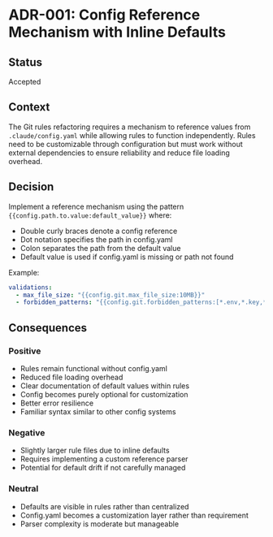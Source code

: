 # ADR-001: Config Reference Mechanism with Inline Defaults

## Status
Accepted

## Context
The Git rules refactoring requires a mechanism to reference values from `.claude/config.yaml` while allowing rules to function independently. Rules need to be customizable through configuration but must work without external dependencies to ensure reliability and reduce file loading overhead.

## Decision
Implement a reference mechanism using the pattern `{{config.path.to.value:default_value}}` where:
- Double curly braces denote a config reference
- Dot notation specifies the path in config.yaml
- Colon separates the path from the default value
- Default value is used if config.yaml is missing or path not found

Example:
```yaml
validations:
  - max_file_size: "{{config.git.max_file_size:10MB}}"
  - forbidden_patterns: "{{config.git.forbidden_patterns:[*.env,*.key,*.pem]}}"
```

## Consequences

### Positive
- Rules remain functional without config.yaml
- Reduced file loading overhead
- Clear documentation of default values within rules
- Config becomes purely optional for customization
- Better error resilience
- Familiar syntax similar to other config systems

### Negative
- Slightly larger rule files due to inline defaults
- Requires implementing a custom reference parser
- Potential for default drift if not carefully managed

### Neutral
- Defaults are visible in rules rather than centralized
- Config.yaml becomes a customization layer rather than requirement
- Parser complexity is moderate but manageable